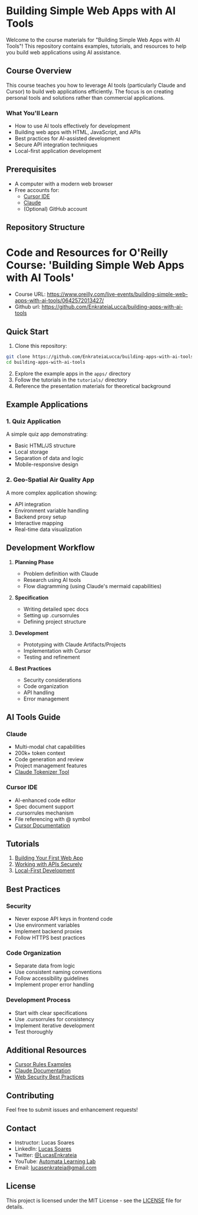 # Building Simple Web Apps with AI Tools

Welcome to the course materials for "Building Simple Web Apps with AI Tools"! This repository contains examples, tutorials, and resources to help you build web applications using AI assistance.

## Course Overview

This course teaches you how to leverage AI tools (particularly Claude and Cursor) to build web applications efficiently. The focus is on creating personal tools and solutions rather than commercial applications.

### What You'll Learn

- How to use AI tools effectively for development
- Building web apps with HTML, JavaScript, and APIs
- Best practices for AI-assisted development
- Secure API integration techniques
- Local-first application development

## Prerequisites

- A computer with a modern web browser
- Free accounts for:
  - [Cursor IDE](https://cursor.sh/)
  - [Claude](https://claude.ai/)
  - (Optional) GitHub account

## Repository Structure

# Code and Resources for O'Reilly Course: 'Building Simple Web Apps with AI Tools'

- Course URL: https://www.oreilly.com/live-events/building-simple-web-apps-with-ai-tools/0642572013427/
- Github url: https://github.com/EnkrateiaLucca/building-apps-with-ai-tools

## Quick Start

1. Clone this repository:
```bash
git clone https://github.com/EnkrateiaLucca/building-apps-with-ai-tools.git
cd building-apps-with-ai-tools
```

2. Explore the example apps in the `apps/` directory
3. Follow the tutorials in the `tutorials/` directory
4. Reference the presentation materials for theoretical background

## Example Applications

### 1. Quiz Application
A simple quiz app demonstrating:
- Basic HTML/JS structure
- Local storage
- Separation of data and logic
- Mobile-responsive design

### 2. Geo-Spatial Air Quality App
A more complex application showing:
- API integration
- Environment variable handling
- Backend proxy setup
- Interactive mapping
- Real-time data visualization

## Development Workflow

1. **Planning Phase**
   - Problem definition with Claude
   - Research using AI tools
   - Flow diagramming (using Claude's mermaid capabilities)

2. **Specification**
   - Writing detailed spec docs
   - Setting up .cursorrules
   - Defining project structure

3. **Development**
   - Prototyping with Claude Artifacts/Projects
   - Implementation with Cursor
   - Testing and refinement

4. **Best Practices**
   - Security considerations
   - Code organization
   - API handling
   - Error management

## AI Tools Guide

### Claude
- Multi-modal chat capabilities
- 200k+ token context
- Code generation and review
- Project management features
- [Claude Tokenizer Tool](https://claude-tokenizer.vercel.app/)

### Cursor IDE
- AI-enhanced code editor
- Spec document support
- .cursorrules mechanism
- File referencing with @ symbol
- [Cursor Documentation](https://docs.cursor.com/)

## Tutorials

1. [Building Your First Web App](tutorials/first-web-app.md)
2. [Working with APIs Securely](tutorials/api-integration.md)
3. [Local-First Development](tutorials/local-first-dev.md)

## Best Practices

### Security
- Never expose API keys in frontend code
- Use environment variables
- Implement backend proxies
- Follow HTTPS best practices

### Code Organization
- Separate data from logic
- Use consistent naming conventions
- Follow accessibility guidelines
- Implement proper error handling

### Development Process
- Start with clear specifications
- Use .cursorrules for consistency
- Implement iterative development
- Test thoroughly

## Additional Resources

- [Cursor Rules Examples](https://github.com/PatrickJS/awesome-cursorrules)
- [Claude Documentation](https://docs.anthropic.com/claude/)
- [Web Security Best Practices](https://owasp.org/www-project-top-ten/)

## Contributing

Feel free to submit issues and enhancement requests!

## Contact

- Instructor: Lucas Soares
- LinkedIn: [Lucas Soares](https://www.linkedin.com/in/lucas-soares-969044167/)
- Twitter: [@LucasEnkrateia](https://x.com/LucasEnkrateia)
- YouTube: [Automata Learning Lab](https://www.youtube.com/@automatalearninglab)
- Email: lucasenkrateia@gmail.com

## License

This project is licensed under the MIT License - see the [LICENSE](LICENSE) file for details.